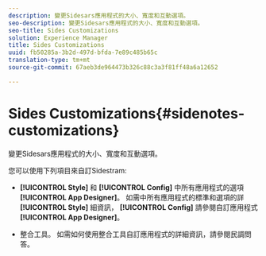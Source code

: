 ```yaml
---
description: 變更Sidesars應用程式的大小、寬度和互動選項。
seo-description: 變更Sidesars應用程式的大小、寬度和互動選項。
seo-title: Sides Customizations
solution: Experience Manager
title: Sides Customizations
uuid: fb50285a-3b2d-497d-bfda-7e89c485b65c
translation-type: tm+mt
source-git-commit: 67aeb3de964473b326c88c3a3f81ff48a6a12652

---
```



# Sides Customizations{#sidenotes-customizations}

變更Sidesars應用程式的大小、寬度和互動選項。

您可以使用下列項目來自訂Sidestram:

* **[!UICONTROL Style]** 和 **[!UICONTROL Config]** 中所有應用程式的選項 **[!UICONTROL App Designer]**。 如需中所有應用程式的標準和選項的詳 **[!UICONTROL Style]** 細資訊， **[!UICONTROL Config]** 請參閱自訂應用程式 **[!UICONTROL App Designer]**。

* 整合工具。 如需如何使用整合工具自訂應用程式的詳細資訊，請參閱民調問答。

